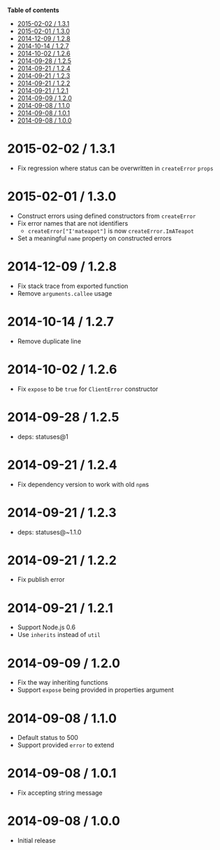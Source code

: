 <!-- START doctoc generated TOC please keep comment here to allow auto update -->
<!-- DON'T EDIT THIS SECTION, INSTEAD RE-RUN doctoc TO UPDATE -->
**Table of contents**

- [2015-02-02 / 1.3.1](#2015-02-02--131)
- [2015-02-01 / 1.3.0](#2015-02-01--130)
- [2014-12-09 / 1.2.8](#2014-12-09--128)
- [2014-10-14 / 1.2.7](#2014-10-14--127)
- [2014-10-02 / 1.2.6](#2014-10-02--126)
- [2014-09-28 / 1.2.5](#2014-09-28--125)
- [2014-09-21 / 1.2.4](#2014-09-21--124)
- [2014-09-21 / 1.2.3](#2014-09-21--123)
- [2014-09-21 / 1.2.2](#2014-09-21--122)
- [2014-09-21 / 1.2.1](#2014-09-21--121)
- [2014-09-09 / 1.2.0](#2014-09-09--120)
- [2014-09-08 / 1.1.0](#2014-09-08--110)
- [2014-09-08 / 1.0.1](#2014-09-08--101)
- [2014-09-08 / 1.0.0](#2014-09-08--100)

<!-- END doctoc generated TOC please keep comment here to allow auto update -->

2015-02-02 / 1.3.1
==================

  * Fix regression where status can be overwritten in `createError` `props`

2015-02-01 / 1.3.0
==================

  * Construct errors using defined constructors from `createError`
  * Fix error names that are not identifiers
    - `createError["I'mateapot"]` is now `createError.ImATeapot`
  * Set a meaningful `name` property on constructed errors

2014-12-09 / 1.2.8
==================

  * Fix stack trace from exported function
  * Remove `arguments.callee` usage

2014-10-14 / 1.2.7
==================

  * Remove duplicate line

2014-10-02 / 1.2.6
==================

  * Fix `expose` to be `true` for `ClientError` constructor

2014-09-28 / 1.2.5
==================

  * deps: statuses@1

2014-09-21 / 1.2.4
==================

  * Fix dependency version to work with old `npm`s

2014-09-21 / 1.2.3
==================

  * deps: statuses@~1.1.0

2014-09-21 / 1.2.2
==================

  * Fix publish error

2014-09-21 / 1.2.1
==================

  * Support Node.js 0.6
  * Use `inherits` instead of `util`

2014-09-09 / 1.2.0
==================

  * Fix the way inheriting functions
  * Support `expose` being provided in properties argument

2014-09-08 / 1.1.0
==================

  * Default status to 500
  * Support provided `error` to extend

2014-09-08 / 1.0.1
==================

  * Fix accepting string message

2014-09-08 / 1.0.0
==================

  * Initial release
